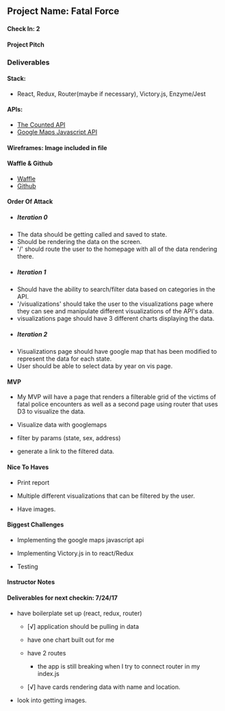 ## Project Name:  Fatal Force

#### Check In: 2

#### Project Pitch  

### Deliverables  

#### Stack:
- React, Redux, Router(maybe if necessary), Victory.js, Enzyme/Jest

#### APIs:
- [The Counted API](https://www.thecountedapi.com/)
- [Google Maps Javascript API](https://developers.google.com/maps/documentation/javascript/)

#### Wireframes: Image included in file

#### Waffle & Github
- [Waffle](https://waffle.io/tlgreg86/theLost)
- [Github](https://github.com/tlgreg86/Fatal-Force)

#### Order Of Attack


+ ##### Iteration 0

 - The data should be getting called and saved to state.
 - Should be rendering the data on the screen.
 - '/' should route the user to the homepage with all of the data rendering there.

+ ##### Iteration 1

 - Should have the ability to search/filter data based on categories in the API.
 - '/visualizations' should take the user to the visualizations page where they can see and manipulate different visualizations of the API's data.
 - visualizations page should have 3 different charts displaying the data.

+ ##### Iteration 2

 - Visualizations page should have google map that has been modified to represent the data for each state.
 - User should be able to select data by year on vis page.

#### MVP

 - My MVP will have a page that renders a filterable grid of the victims of fatal police encounters as well as a second page using router that uses D3 to visualize the data.

 - Visualize data with googlemaps

 - filter by params (state, sex, address)

 - generate a link to the filtered data.

#### Nice To Haves

 - Print report

 - Multiple different visualizations that can be filtered by the user.

 - Have images.

#### Biggest Challenges

- Implementing the google maps javascript api

- Implementing Victory.js in to react/Redux

- Testing

#### Instructor Notes

#### Deliverables for next checkin: 7/24/17

- have boilerplate set up (react, redux, router)

    - [√] application should be pulling in data

    - have one chart built out for me

    - have 2 routes

      - the app is still breaking when I try to connect router in my index.js

    - [√] have cards rendering data with name and location.

- look into getting images.
